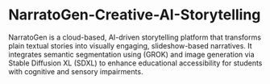 # NarratoGen-Creative-AI-Storytelling
NarratoGen is a cloud-based, AI-driven storytelling platform that transforms plain textual stories into visually engaging, slideshow-based narratives. It integrates semantic segmentation using (GROK) and image generation via Stable Diffusion XL (SDXL) to enhance educational accessibility for students with cognitive and sensory impairments.

